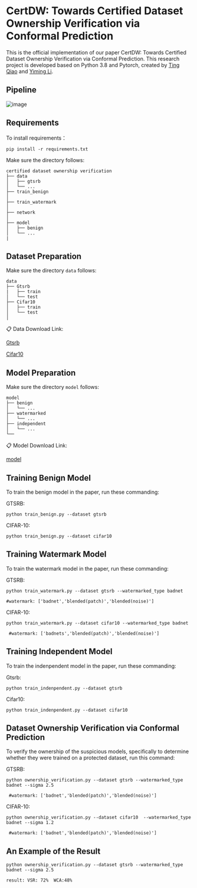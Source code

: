 CertDW: Towards Certified Dataset Ownership Verification via Conformal Prediction
=
This is the official implementation of our paper CertDW: Towards Certified Dataset Ownership Verification via Conformal Prediction. This research project is developed based on Python 3.8 and Pytorch, created by [Ting Qiao](https://github.com/NcepuQiaoTing) and [Yiming Li](https://liyiming.tech/).


Pipeline
-
![image](https://github.com/user-attachments/assets/977d204b-1103-401a-a5ca-dc0a3d25fb9f)


Requirements
-
To install requirements：

```
pip install -r requirements.txt
```

Make sure the directory follows:

```
certified dataset ownership verification
├── data
│   ├── gtsrb
│   └── ...
├── train_benign
│   
├── train_watermark
│   
├── network
│   
├── model
│   ├── benign
│   └── ...
|
```
Dataset Preparation
-
Make sure the directory `data` follows:

```
data
├── Gtsrb
|   ├── train
│   └── test
├── Cifar10  
│   ├── train
│   └── test
│ 
```
📋 Data Download Link:

[Gtsrb](https://benchmark.ini.rub.de/gtsrb_dataset.html)

[Cifar10](https://www.cs.toronto.edu/~kriz/cifar.html)

Model Preparation
-
Make sure the directory `model` follows:

```
model
├── benign
│   └── ...
├── watermarked
│   └── ...
├── independent
│   └── ...
└── 
```
📋 Model Download Link:

[model](https://www.dropbox.com/scl/fo/c6ra1l0kmnqutaxstz9zf/ADDuE5wHsSbC-1Ic25YhrSE?rlkey=c10vqeeaw8o9lztee6qis3302&st=gp2l27wo&dl=0)

Training Benign Model
-
To train the benign model in the paper, run these commanding:

GTSRB:

```
python train_benign.py --dataset gtsrb
```

CIFAR-10:

```
python train_benign.py --dataset cifar10
```


Training Watermark Model
-
To train the watermark model in the paper, run these commanding:

GTSRB:

```
python train_watermark.py --dataset gtsrb --watermarked_type badnet

#watermark: ['badnet','blended(patch)','blended(noise)']
```

CIFAR-10:

```
python train_watermark.py --dataset cifar10 --watermarked_type badnet

 #watermark: ['badnets','blended(patch)','blended(noise)']
```

Training Independent Model
-
To train the indenpendent model in the paper, run these commanding:

Gtsrb:

```
python train_indenpendent.py --dataset gtsrb
```

Cifar10:

```
python train_indenpendent.py --dataset cifar10
```

Dataset Ownership Verification via Conformal Prediction
-
To verify the ownership of the suspicious models, specifically to determine whether they were trained on a protected dataset, run this command:

GTSRB:

```
python ownership_verification.py --dataset gtsrb --watermarked_type badnet --sigma 2.5

 #watermark: ['badnet','blended(patch)','blended(noise)']
```


CIFAR-10:

```
python ownership_verification.py --dataset cifar10  --watermarked_type badnet --sigma 1.2

 #watermark: ['badnet','blended(patch)','blended(noise)']
```

An Example of the Result
-
```
python ownership_verification.py --dataset gtsrb --watermarked_type badnet --sigma 2.5

result: VSR: 72%  WCA:48%
```
